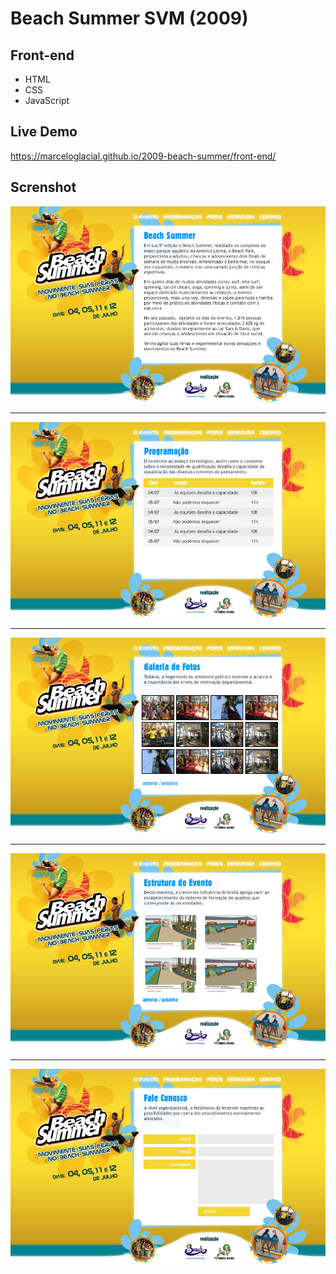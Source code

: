 # Beach Summer SVM (2009)

## Front-end 

* HTML
* CSS
* JavaScript


## Live Demo

https://marceloglacial.github.io/2009-beach-summer/front-end/

## Screnshot

![screenshot](design/01_home.jpg)

---

![screenshot](design/02_programacao.jpg)

---

![screenshot](design/03_fotos.jpg)

---

![screenshot](design/04_estrutura.jpg)

---

![screenshot](design/05_contato.jpg)
